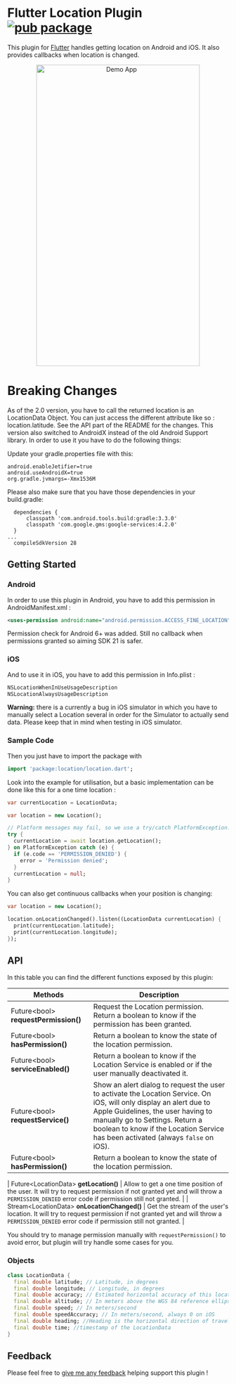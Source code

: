 # Flutter Location Plugin [![pub package](https://img.shields.io/pub/v/location.svg)](https://pub.dartlang.org/packages/location)

This plugin for [Flutter](https://flutter.io)
handles getting location on Android and iOS. It also provides callbacks when location is changed.

<p align="center">
  <img src="https://raw.githubusercontent.com/Lyokone/flutterlocation/master/src/demo_readme.gif" alt="Demo App" style="margin:auto" width="372" height="686">
</p>

# Breaking Changes
As of the 2.0 version, you have to call the returned location is an LocationData Object. You can just access the different attribute like so : location.latitude.
See the API part of the README for the changes.
This version also switched to AndroidX instead of the old Android Support library. In order to use it you have to do the following things:

Update your gradle.properties file with this:
```
android.enableJetifier=true
android.useAndroidX=true
org.gradle.jvmargs=-Xmx1536M
```

Please also make sure that you have those dependencies in your build.gradle:
```
  dependencies {
      classpath 'com.android.tools.build:gradle:3.3.0'
      classpath 'com.google.gms:google-services:4.2.0'
  }
...
  compileSdkVersion 28
```


## Getting Started
### Android
In order to use this plugin in Android, you have to add this permission in AndroidManifest.xml :
```xml
<uses-permission android:name="android.permission.ACCESS_FINE_LOCATION" />
```
Permission check for Android 6+ was added. Still no callback when permissions granted
so aiming SDK 21 is safer.

### iOS
And to use it in iOS, you have to add this permission in Info.plist :
```xml
NSLocationWhenInUseUsageDescription
NSLocationAlwaysUsageDescription
```
**Warning:** there is a currently a bug in iOS simulator in which you have to manually select a Location several in order for the Simulator to actually send data. Please keep that in mind when testing in iOS simulator.  

### Sample Code
Then you just have to import the package with
```dart
import 'package:location/location.dart';
```

Look into the example for utilisation, but a basic implementation can be done like this for a one time location :
```dart
var currentLocation = LocationData;

var location = new Location();

// Platform messages may fail, so we use a try/catch PlatformException.
try {
  currentLocation = await location.getLocation();
} on PlatformException catch (e) {
  if (e.code == 'PERMISSION_DENIED') {
    error = 'Permission denied';
  } 
  currentLocation = null;
}
```

You can also get continuous callbacks when your position is changing:
```dart
var location = new Location();

location.onLocationChanged().listen((LocationData currentLocation) {
  print(currentLocation.latitude);
  print(currentLocation.longitude);
});
```

## API
In this table you can find the different functions exposed by this plugin:

| Methods |Description|
|--------|-----|
| Future\<bool> **requestPermission()** | Request the Location permission. Return a boolean to know if the permission has been granted. |
| Future\<bool> **hasPermission()** | Return a boolean to know the state of the location permission. |
| Future\<bool> **serviceEnabled()** | Return a boolean to know if the Location Service is enabled or if the user manually deactivated it. |
| Future\<bool> **requestService()** | Show an alert dialog to request the user to activate the Location Service. On iOS, will only display an alert due to Apple Guidelines, the user having to manually go to Settings. Return a boolean to know if the Location Service has been activated (always `false` on iOS). |
| Future\<bool> **hasPermission()** | Return a boolean to know the state of the location permission. |

| Future\<LocationData> **getLocation()** | Allow to get a one time position of the user. It will try to request permission if not granted yet and will throw a `PERMISSION_DENIED` error code if permission still not granted. |
| Stream\<LocationData> **onLocationChanged()** | Get the stream of the user's location. It will try to request permission if not granted yet and will throw a `PERMISSION_DENIED` error code if permission still not granted. |
  
You should try to manage permission manually with `requestPermission()` to avoid error, but plugin will try handle some cases for you.

### Objects
```dart
class LocationData {
  final double latitude; // Latitude, in degrees
  final double longitude; // Longitude, in degrees
  final double accuracy; // Estimated horizontal accuracy of this location, radial, in meters
  final double altitude; // In meters above the WGS 84 reference ellipsoid
  final double speed; // In meters/second
  final double speedAccuracy; // In meters/second, always 0 on iOS
  final double heading; //Heading is the horizontal direction of travel of this device, in degrees
  final double time; //timestamp of the LocationData
}
 ```


## Feedback

Please feel free to [give me any feedback](https://github.com/Lyokone/flutterlocation/issues)
helping support this plugin !
